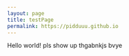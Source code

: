 ```yaml
---
layout: page
title: testPage
permalink: https://pidduuu.github.io
---
```


Hello world! pls show up thgabnkjs bvye
